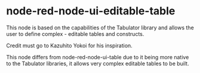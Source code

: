 # node-red-node-ui-editable-table
This node is based on the capabilities of the Tabulator library and allows 
the user to define complex - editable tables and constructs.

Credit must go to Kazuhito Yokoi for his inspiration.

This node differs from node-red-node-ui-table due to it being more native to
the Tabulator libraries, it allows very complex editable tables to be built.

